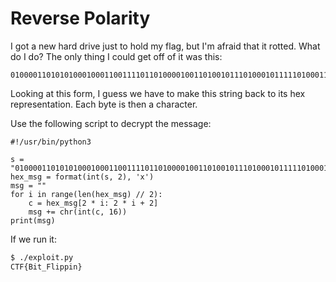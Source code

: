 # Reverse Polarity

I got a new hard drive just to hold my flag, but I'm afraid that it rotted. What do I do? The only thing I could get off of it was this:

```text
01000011010101000100011001111011010000100110100101110100010111110100011001101100011010010111000001110000011010010110111001111101
```

Looking at this form, I guess we have to make this string back to its hex representation. Each byte is then a character.

Use the following script to decrypt the message:

```python3
#!/usr/bin/python3

s = "01000011010101000100011001111011010000100110100101110100010111110100011001101100011010010111000001110000011010010110111001111101"
hex_msg = format(int(s, 2), 'x')
msg = ""
for i in range(len(hex_msg) // 2):
    c = hex_msg[2 * i: 2 * i + 2]
    msg += chr(int(c, 16))
print(msg)
```

If we run it:

```bash
$ ./exploit.py
CTF{Bit_Flippin}

```
